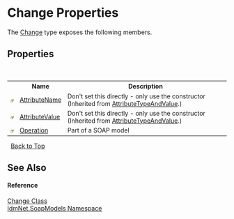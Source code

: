 # Change Properties
 

The <a href="T_IdmNet_SoapModels_Change">Change</a> type exposes the following members.


## Properties
&nbsp;<table><tr><th></th><th>Name</th><th>Description</th></tr><tr><td>![Public property](media/pubproperty.gif "Public property")</td><td><a href="P_IdmNet_SoapModels_AttributeTypeAndValue_AttributeName">AttributeName</a></td><td>
Don't set this directly - only use the constructor
 (Inherited from <a href="T_IdmNet_SoapModels_AttributeTypeAndValue">AttributeTypeAndValue</a>.)</td></tr><tr><td>![Public property](media/pubproperty.gif "Public property")</td><td><a href="P_IdmNet_SoapModels_AttributeTypeAndValue_AttributeValue">AttributeValue</a></td><td>
Don't set this directly - only use the constructor
 (Inherited from <a href="T_IdmNet_SoapModels_AttributeTypeAndValue">AttributeTypeAndValue</a>.)</td></tr><tr><td>![Public property](media/pubproperty.gif "Public property")</td><td><a href="P_IdmNet_SoapModels_Change_Operation">Operation</a></td><td>
Part of a SOAP model</td></tr></table>&nbsp;
<a href="#change-properties">Back to Top</a>

## See Also


#### Reference
<a href="T_IdmNet_SoapModels_Change">Change Class</a><br /><a href="N_IdmNet_SoapModels">IdmNet.SoapModels Namespace</a><br />